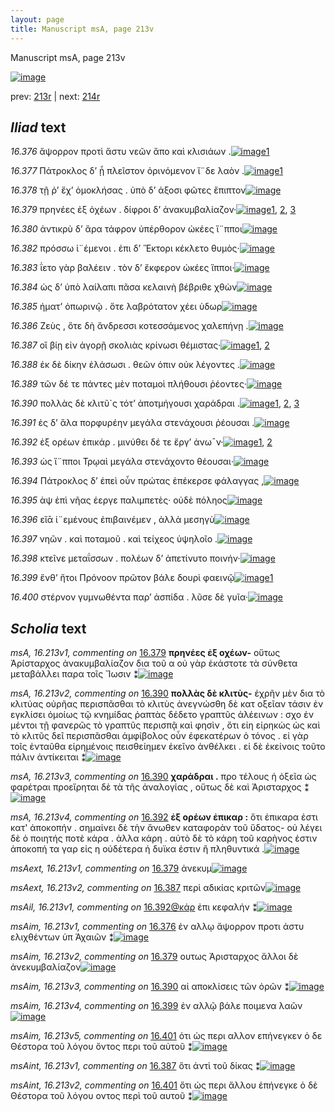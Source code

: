 ```yaml
---
layout: page
title: Manuscript msA, page 213v
---
```


Manuscript msA, page 213v

[![image](http://www.homermultitext.org/iipsrv?OBJ=IIP,1.0&FIF=/project/homer/pyramidal/deepzoom/hmt/vaimg/2017a/VA213VN_0715.tif&WID=100&CVT=JPEG)](http://www.homermultitext.org/ict2/?urn=urn:cite2:hmt:vaimg.2017a:VA213VN_0715)

prev:  [213r](../213r) | next:  [214r](../214r)

## *Iliad* text

*16.376* <a id="16.376"/> ἄψορρον προτὶ ἄστυ νεῶν ἄπο καὶ κλισιάων .[![image](http://www.homermultitext.org/iipsrv?OBJ=IIP,1.0&FIF=/project/homer/pyramidal/deepzoom/hmt/vaimg/2017a/VA213VN_0715.tif&RGN=0.4783,0.2234,0.3598,0.02144&WID=1000&CVT=JPEG)](http://www.homermultitext.org/ict2/?urn=urn:cite2:hmt:vaimg.2017a:VA213VN_0715@0.4783,0.2234,0.3598,0.02144)[1](#msAim_16.213v1)

*16.377* <a id="16.377"/> Πάτροκλος δ’ ᾗ πλεῖστον ὀρινόμενον ἴ¨δε λαὸν .[![image](http://www.homermultitext.org/iipsrv?OBJ=IIP,1.0&FIF=/project/homer/pyramidal/deepzoom/hmt/vaimg/2017a/VA213VN_0715.tif&RGN=0.4742,0.2432,0.3852,0.02310&WID=1000&CVT=JPEG)](http://www.homermultitext.org/ict2/?urn=urn:cite2:hmt:vaimg.2017a:VA213VN_0715@0.4742,0.2432,0.3852,0.02310)[1](#msAil_16.213r2)

*16.378* <a id="16.378"/> τῇ ῥ’ ἔχ’ ὁμοκλήσας . ὑπὸ δ’ άξοσι φῶτες ἔπιπτον[![image](http://www.homermultitext.org/iipsrv?OBJ=IIP,1.0&FIF=/project/homer/pyramidal/deepzoom/hmt/vaimg/2017a/VA213VN_0715.tif&RGN=0.4716,0.2613,0.3832,0.02559&WID=1000&CVT=JPEG)](http://www.homermultitext.org/ict2/?urn=urn:cite2:hmt:vaimg.2017a:VA213VN_0715@0.4716,0.2613,0.3832,0.02559)

*16.379* <a id="16.379"/> πρηνέες ἐξ ὀχέων . δίφροι δ’ ἀνακυμβαλίαζον·[![image](http://www.homermultitext.org/iipsrv?OBJ=IIP,1.0&FIF=/project/homer/pyramidal/deepzoom/hmt/vaimg/2017a/VA213VN_0715.tif&RGN=0.4696,0.2819,0.4066,0.02974&WID=1000&CVT=JPEG)](http://www.homermultitext.org/ict2/?urn=urn:cite2:hmt:vaimg.2017a:VA213VN_0715@0.4696,0.2819,0.4066,0.02974)[1](#msAext_16.213v1), [2](#msAim_16.213v2), [3](#msA_16.213v1)

*16.380* <a id="16.380"/> ἀντικρὺ δ’ ἄρα τάφρον ὑπέρθορον ὠκέες ἵ¨πποι[![image](http://www.homermultitext.org/iipsrv?OBJ=IIP,1.0&FIF=/project/homer/pyramidal/deepzoom/hmt/vaimg/2017a/VA213VN_0715.tif&RGN=0.4742,0.2996,0.3791,0.02420&WID=1000&CVT=JPEG)](http://www.homermultitext.org/ict2/?urn=urn:cite2:hmt:vaimg.2017a:VA213VN_0715@0.4742,0.2996,0.3791,0.02420)

*16.382* <a id="16.382"/> πρόσσω ἱ¨έμενοι . ἐπι δ’ Ἕκτορι κέκλετο θυμὸς·[![image](http://www.homermultitext.org/iipsrv?OBJ=IIP,1.0&FIF=/project/homer/pyramidal/deepzoom/hmt/vaimg/2017a/VA213VN_0715.tif&RGN=0.4757,0.3378,0.3819,0.02669&WID=1000&CVT=JPEG)](http://www.homermultitext.org/ict2/?urn=urn:cite2:hmt:vaimg.2017a:VA213VN_0715@0.4757,0.3378,0.3819,0.02669)

*16.383* <a id="16.383"/> ΐετο γὰρ βαλέειν . τὸν δ’ ἔκφερον ὠκέες ἵπποι·[![image](http://www.homermultitext.org/iipsrv?OBJ=IIP,1.0&FIF=/project/homer/pyramidal/deepzoom/hmt/vaimg/2017a/VA213VN_0715.tif&RGN=0.4729,0.3574,0.4106,0.02420&WID=1000&CVT=JPEG)](http://www.homermultitext.org/ict2/?urn=urn:cite2:hmt:vaimg.2017a:VA213VN_0715@0.4729,0.3574,0.4106,0.02420)

*16.384* <a id="16.384"/> ὡς δ’ ὑπὸ λαίλαπι πᾶσα κελαινὴ βέβριθε χθὼν[![image](http://www.homermultitext.org/iipsrv?OBJ=IIP,1.0&FIF=/project/homer/pyramidal/deepzoom/hmt/vaimg/2017a/VA213VN_0715.tif&RGN=0.4729,0.3784,0.3885,0.02061&WID=1000&CVT=JPEG)](http://www.homermultitext.org/ict2/?urn=urn:cite2:hmt:vaimg.2017a:VA213VN_0715@0.4729,0.3784,0.3885,0.02061)

*16.385* <a id="16.385"/> ήματ’ ὀπωρινῷ . ὅτε λαβρότατον χέει ὑδωρ[![image](http://www.homermultitext.org/iipsrv?OBJ=IIP,1.0&FIF=/project/homer/pyramidal/deepzoom/hmt/vaimg/2017a/VA213VN_0715.tif&RGN=0.4722,0.3965,0.4173,0.02711&WID=1000&CVT=JPEG)](http://www.homermultitext.org/ict2/?urn=urn:cite2:hmt:vaimg.2017a:VA213VN_0715@0.4722,0.3965,0.4173,0.02711)

*16.386* <a id="16.386"/> Ζεὺς , ὅτε δὴ ἄνδρεσσι κοτεσσάμενος χαλεπήνῃ .[![image](http://www.homermultitext.org/iipsrv?OBJ=IIP,1.0&FIF=/project/homer/pyramidal/deepzoom/hmt/vaimg/2017a/VA213VN_0715.tif&RGN=0.4722,0.4158,0.3906,0.02310&WID=1000&CVT=JPEG)](http://www.homermultitext.org/ict2/?urn=urn:cite2:hmt:vaimg.2017a:VA213VN_0715@0.4722,0.4158,0.3906,0.02310)

*16.387* <a id="16.387"/> οἳ βίῃ εἰν ἀγορῇ σκολιὰς κρίνωσι θέμιστας·[![image](http://www.homermultitext.org/iipsrv?OBJ=IIP,1.0&FIF=/project/homer/pyramidal/deepzoom/hmt/vaimg/2017a/VA213VN_0715.tif&RGN=0.4696,0.4337,0.4246,0.02420&WID=1000&CVT=JPEG)](http://www.homermultitext.org/ict2/?urn=urn:cite2:hmt:vaimg.2017a:VA213VN_0715@0.4696,0.4337,0.4246,0.02420)[1](#msAext_16.213v2), [2](#msAint_16.213v1)

*16.388* <a id="16.388"/> ἐκ δὲ δίκην ἐλάσωσι . θεῶν όπιν οὐκ λέγοντες .[![image](http://www.homermultitext.org/iipsrv?OBJ=IIP,1.0&FIF=/project/homer/pyramidal/deepzoom/hmt/vaimg/2017a/VA213VN_0715.tif&RGN=0.4709,0.4535,0.4066,0.02268&WID=1000&CVT=JPEG)](http://www.homermultitext.org/ict2/?urn=urn:cite2:hmt:vaimg.2017a:VA213VN_0715@0.4709,0.4535,0.4066,0.02268)

*16.389* <a id="16.389"/> τῶν δέ τε πάντες μὲν ποταμοὶ πλήθουσι ῥέοντες·[![image](http://www.homermultitext.org/iipsrv?OBJ=IIP,1.0&FIF=/project/homer/pyramidal/deepzoom/hmt/vaimg/2017a/VA213VN_0715.tif&RGN=0.4722,0.4716,0.4007,0.02213&WID=1000&CVT=JPEG)](http://www.homermultitext.org/ict2/?urn=urn:cite2:hmt:vaimg.2017a:VA213VN_0715@0.4722,0.4716,0.4007,0.02213)

*16.390* <a id="16.390"/> πολλὰς δὲ κλιτῦ`ς τότ’ ἀποτμήγουσι χαράδραι .[![image](http://www.homermultitext.org/iipsrv?OBJ=IIP,1.0&FIF=/project/homer/pyramidal/deepzoom/hmt/vaimg/2017a/VA213VN_0715.tif&RGN=0.4762,0.4903,0.4007,0.02420&WID=1000&CVT=JPEG)](http://www.homermultitext.org/ict2/?urn=urn:cite2:hmt:vaimg.2017a:VA213VN_0715@0.4762,0.4903,0.4007,0.02420)[1](#msA_16.213v2), [2](#msA_16.213v3), [3](#msAim_16.213v3)

*16.391* <a id="16.391"/> ἐς δ’ ἅλα πορφυρέην μεγάλα στενάχουσι ῥέουσαι .[![image](http://www.homermultitext.org/iipsrv?OBJ=IIP,1.0&FIF=/project/homer/pyramidal/deepzoom/hmt/vaimg/2017a/VA213VN_0715.tif&RGN=0.4676,0.5084,0.3624,0.02614&WID=1000&CVT=JPEG)](http://www.homermultitext.org/ict2/?urn=urn:cite2:hmt:vaimg.2017a:VA213VN_0715@0.4676,0.5084,0.3624,0.02614)

*16.392* <a id="16.392"/> ἐξ ορέων ἐπικάρ . μινύθει δέ τε ἔργ’ ἀνω¯ν·[![image](http://www.homermultitext.org/iipsrv?OBJ=IIP,1.0&FIF=/project/homer/pyramidal/deepzoom/hmt/vaimg/2017a/VA213VN_0715.tif&RGN=0.4775,0.5270,0.3946,0.02420&WID=1000&CVT=JPEG)](http://www.homermultitext.org/ict2/?urn=urn:cite2:hmt:vaimg.2017a:VA213VN_0715@0.4775,0.5270,0.3946,0.02420)[1](#msA_16.213v4), [2](#msAil_16.213v1)

*16.393* <a id="16.393"/> ὡς ἵ¨πποι Τρῳαὶ μεγάλα στενάχοντο θέουσαι·[![image](http://www.homermultitext.org/iipsrv?OBJ=IIP,1.0&FIF=/project/homer/pyramidal/deepzoom/hmt/vaimg/2017a/VA213VN_0715.tif&RGN=0.4737,0.5436,0.4394,0.02669&WID=1000&CVT=JPEG)](http://www.homermultitext.org/ict2/?urn=urn:cite2:hmt:vaimg.2017a:VA213VN_0715@0.4737,0.5436,0.4394,0.02669)

*16.394* <a id="16.394"/> Πάτροκλος δ’ ἐπεὶ οὖν πρώτας ἐπέκερσε φάλαγγας ,[![image](http://www.homermultitext.org/iipsrv?OBJ=IIP,1.0&FIF=/project/homer/pyramidal/deepzoom/hmt/vaimg/2017a/VA213VN_0715.tif&RGN=0.4790,0.5632,0.4000,0.02517&WID=1000&CVT=JPEG)](http://www.homermultitext.org/ict2/?urn=urn:cite2:hmt:vaimg.2017a:VA213VN_0715@0.4790,0.5632,0.4000,0.02517)

*16.395* <a id="16.395"/> ὰψ ἐπὶ νῆας έεργε παλιμπετὲς· οὐδὲ πόληος[![image](http://www.homermultitext.org/iipsrv?OBJ=IIP,1.0&FIF=/project/homer/pyramidal/deepzoom/hmt/vaimg/2017a/VA213VN_0715.tif&RGN=0.4770,0.5828,0.3804,0.02822&WID=1000&CVT=JPEG)](http://www.homermultitext.org/ict2/?urn=urn:cite2:hmt:vaimg.2017a:VA213VN_0715@0.4770,0.5828,0.3804,0.02822)

*16.396* <a id="16.396"/> εἴᾱ ἱ¨εμένους ἐπιβαινέμεν , ἀλλὰ μεσηγὺ[![image](http://www.homermultitext.org/iipsrv?OBJ=IIP,1.0&FIF=/project/homer/pyramidal/deepzoom/hmt/vaimg/2017a/VA213VN_0715.tif&RGN=0.4816,0.6029,0.3677,0.02614&WID=1000&CVT=JPEG)](http://www.homermultitext.org/ict2/?urn=urn:cite2:hmt:vaimg.2017a:VA213VN_0715@0.4816,0.6029,0.3677,0.02614)

*16.397* <a id="16.397"/> νηῶν . καὶ ποταμοῦ . καὶ τείχεος ὑψηλοῖο .[![image](http://www.homermultitext.org/iipsrv?OBJ=IIP,1.0&FIF=/project/homer/pyramidal/deepzoom/hmt/vaimg/2017a/VA213VN_0715.tif&RGN=0.4770,0.6191,0.4267,0.02559&WID=1000&CVT=JPEG)](http://www.homermultitext.org/ict2/?urn=urn:cite2:hmt:vaimg.2017a:VA213VN_0715@0.4770,0.6191,0.4267,0.02559)

*16.398* <a id="16.398"/> κτεῖνε μεταΐσσων . πολέων δ’ ἀπετίνυτο ποινήν·[![image](http://www.homermultitext.org/iipsrv?OBJ=IIP,1.0&FIF=/project/homer/pyramidal/deepzoom/hmt/vaimg/2017a/VA213VN_0715.tif&RGN=0.4810,0.6386,0.4106,0.02669&WID=1000&CVT=JPEG)](http://www.homermultitext.org/ict2/?urn=urn:cite2:hmt:vaimg.2017a:VA213VN_0715@0.4810,0.6386,0.4106,0.02669)

*16.399* <a id="16.399"/> ἔνθ’ ἤτοι Πρόνοον πρῶτον βάλε δουρὶ φαεινῷ[![image](http://www.homermultitext.org/iipsrv?OBJ=IIP,1.0&FIF=/project/homer/pyramidal/deepzoom/hmt/vaimg/2017a/VA213VN_0715.tif&RGN=0.4810,0.6548,0.4013,0.02974&WID=1000&CVT=JPEG)](http://www.homermultitext.org/ict2/?urn=urn:cite2:hmt:vaimg.2017a:VA213VN_0715@0.4810,0.6548,0.4013,0.02974)[1](#msAim_16.213v4)

*16.400* <a id="16.400"/> στέρνον γυμνωθέντα παρ’ ἀσπίδα . λῦσε δὲ γυῖα·[![image](http://www.homermultitext.org/iipsrv?OBJ=IIP,1.0&FIF=/project/homer/pyramidal/deepzoom/hmt/vaimg/2017a/VA213VN_0715.tif&RGN=0.4749,0.6744,0.4060,0.02918&WID=1000&CVT=JPEG)](http://www.homermultitext.org/ict2/?urn=urn:cite2:hmt:vaimg.2017a:VA213VN_0715@0.4749,0.6744,0.4060,0.02918)

## *Scholia* text

*msA, 16.213v1, commenting on* [16.379](#16.379)  <a id="msA_16.213v1"/> **πρηνέες ἐξ οχέων-** οὕτως Ἀρίσταρχος ἀνακυμβαλίαζον δια τοῦ α οὐ γὰρ ἑκάστοτε τὰ σύνθετα μεταβάλλει παρα τοῖς Ἴωσιν ⁑[![image](http://www.homermultitext.org/iipsrv?OBJ=IIP,1.0&FIF=/project/homer/pyramidal/deepzoom/hmt/vaimg/2017a/VA213VN_0715.tif&RGN=0.2128,0.2772,0.2080,0.05754&WID=1000&CVT=JPEG)](http://www.homermultitext.org/ict2/?urn=urn:cite2:hmt:vaimg.2017a:VA213VN_0715@0.2128,0.2772,0.2080,0.05754)

*msA, 16.213v2, commenting on* [16.390](#16.390)  <a id="msA_16.213v2"/> **πολλὰς δὲ κλιτὺς-** ἐχρῆν μὲν δια τὸ κλιτύας οὐρῆας περισπᾶσθαι τὸ κλιτὺς ἀνεγνώσθη δὲ κατ οξεῖαν τάσιν ἐν εγκλίσει ὁμοίως τῷ κνημίδας ῥαπτὰς δέδετο γραπτῦς ἀλέεινων : σχο ἐν μέντοι τῇ φανερῶς τὸ γραπτῦς περισπᾷ καὶ φησὶν , ὅτι εἰη εἰρηκὼς ὡς καὶ τὸ κλιτῦς δεῖ περισπᾶσθαι ἀμφίβολος οὖν ἐφεκατέρων ὁ τόνος . εἰ γὰρ τοῖς ἐνταῦθα εἰρημένοις πεισθείημεν ἐκεῖνο ἀνθέλκει . εἰ δὲ ἐκείνοις τοῦτο πάλιν ἀντίκειται ⁑[![image](http://www.homermultitext.org/iipsrv?OBJ=IIP,1.0&FIF=/project/homer/pyramidal/deepzoom/hmt/vaimg/2017a/VA213VN_0715.tif&RGN=0.2089,0.4734,0.2194,0.1466&WID=1000&CVT=JPEG)](http://www.homermultitext.org/ict2/?urn=urn:cite2:hmt:vaimg.2017a:VA213VN_0715@0.2089,0.4734,0.2194,0.1466)

*msA, 16.213v3, commenting on* [16.390](#16.390)  <a id="msA_16.213v3"/> **χαράδραι .** προ τέλους ἡ ὀξεῖα ὡς φαρέτραι προεἴρηται δὲ τὰ τῆς ἀναλογίας , οὕτως δὲ καὶ Ἀρισταρχος ⁑[![image](http://www.homermultitext.org/iipsrv?OBJ=IIP,1.0&FIF=/project/homer/pyramidal/deepzoom/hmt/vaimg/2017a/VA213VN_0715.tif&RGN=0.2167,0.6118,0.2027,0.04371&WID=1000&CVT=JPEG)](http://www.homermultitext.org/ict2/?urn=urn:cite2:hmt:vaimg.2017a:VA213VN_0715@0.2167,0.6118,0.2027,0.04371)

*msA, 16.213v4, commenting on* [16.392](#16.392)  <a id="msA_16.213v4"/> **ἐξ ορέων ἐπικαρ :** ὅτι ἐπικαρα ἐστι κατ' ἀποκοπήν . σημαίνει δὲ τὴν ἄνωθεν καταφορὰν τοῦ ὕδατος- οὐ λέγει δὲ ὁ ποιητής ποτὲ κάρα . ἀλλα κάρη . αὐτὸ δὲ τὸ κάρη τοῦ καρὴνος ἐστιν ἀποκοπή τα γαρ εἰς η οὐδέτερα ἠ δυϊκα ἐστιν ἢ πληθυντικά .[![image](http://www.homermultitext.org/iipsrv?OBJ=IIP,1.0&FIF=/project/homer/pyramidal/deepzoom/hmt/vaimg/2017a/VA213VN_0715.tif&RGN=0.2299,0.6534,0.1944,0.07068&WID=1000&CVT=JPEG)](http://www.homermultitext.org/ict2/?urn=urn:cite2:hmt:vaimg.2017a:VA213VN_0715@0.2299,0.6534,0.1944,0.07068)

*msAext, 16.213v1, commenting on* [16.379](#16.379)  <a id="msAext_16.213v1"/> ἀνεκυμ[![image](http://www.homermultitext.org/iipsrv?OBJ=IIP,1.0&FIF=/project/homer/pyramidal/deepzoom/hmt/vaimg/2017a/VA213VN_0715.tif&RGN=0.1277,0.2779,0.05564,0.02282&WID=1000&CVT=JPEG)](http://www.homermultitext.org/ict2/?urn=urn:cite2:hmt:vaimg.2017a:VA213VN_0715@0.1277,0.2779,0.05564,0.02282)

*msAext, 16.213v2, commenting on* [16.387](#16.387)  <a id="msAext_16.213v2"/> περὶ αδικίας κριτῶν[![image](http://www.homermultitext.org/iipsrv?OBJ=IIP,1.0&FIF=/project/homer/pyramidal/deepzoom/hmt/vaimg/2017a/VA213VN_0715.tif&RGN=0.1314,0.4447,0.05361,0.02517&WID=1000&CVT=JPEG)](http://www.homermultitext.org/ict2/?urn=urn:cite2:hmt:vaimg.2017a:VA213VN_0715@0.1314,0.4447,0.05361,0.02517)

*msAil, 16.213v1, commenting on* [16.392@κάρ](#16.392@κάρ)  <a id="msAil_16.213v1"/> ἐπι κεφαλήν ⁑[![image](http://www.homermultitext.org/iipsrv?OBJ=IIP,1.0&FIF=/project/homer/pyramidal/deepzoom/hmt/vaimg/2017a/VA213VN_0715.tif&RGN=0.5748,0.5065,0.05232,0.006777&WID=1000&CVT=JPEG)](http://www.homermultitext.org/ict2/?urn=urn:cite2:hmt:vaimg.2017a:VA213VN_0715@0.5748,0.5065,0.05232,0.006777)

*msAim, 16.213v1, commenting on* [16.376](#16.376)  <a id="msAim_16.213v1"/> ἐν αλλῳ ἄψορρον προτι άστυ ελιχθέντων ὑπ Ἀχαιῶν ⁑[![image](http://www.homermultitext.org/iipsrv?OBJ=IIP,1.0&FIF=/project/homer/pyramidal/deepzoom/hmt/vaimg/2017a/VA213VN_0715.tif&RGN=0.4184,0.2228,0.05398,0.03333&WID=1000&CVT=JPEG)](http://www.homermultitext.org/ict2/?urn=urn:cite2:hmt:vaimg.2017a:VA213VN_0715@0.4184,0.2228,0.05398,0.03333)

*msAim, 16.213v2, commenting on* [16.379](#16.379)  <a id="msAim_16.213v2"/> ουτως Ἀρισταρχος ἄλλοι δὲ ἀνεκυμβαλίαζον[![image](http://www.homermultitext.org/iipsrv?OBJ=IIP,1.0&FIF=/project/homer/pyramidal/deepzoom/hmt/vaimg/2017a/VA213VN_0715.tif&RGN=0.4184,0.2870,0.05232,0.03582&WID=1000&CVT=JPEG)](http://www.homermultitext.org/ict2/?urn=urn:cite2:hmt:vaimg.2017a:VA213VN_0715@0.4184,0.2870,0.05232,0.03582)

*msAim, 16.213v3, commenting on* [16.390](#16.390)  <a id="msAim_16.213v3"/> αἱ αποκλίσεις τῶν ὀρῶν ⁑[![image](http://www.homermultitext.org/iipsrv?OBJ=IIP,1.0&FIF=/project/homer/pyramidal/deepzoom/hmt/vaimg/2017a/VA213VN_0715.tif&RGN=0.4234,0.4772,0.04937,0.02337&WID=1000&CVT=JPEG)](http://www.homermultitext.org/ict2/?urn=urn:cite2:hmt:vaimg.2017a:VA213VN_0715@0.4234,0.4772,0.04937,0.02337)

*msAim, 16.213v4, commenting on* [16.399](#16.399)  <a id="msAim_16.213v4"/> ἐν αλλῷ βάλε ποιμενα λαῶν[![image](http://www.homermultitext.org/iipsrv?OBJ=IIP,1.0&FIF=/project/homer/pyramidal/deepzoom/hmt/vaimg/2017a/VA213VN_0715.tif&RGN=0.4217,0.6502,0.05269,0.02213&WID=1000&CVT=JPEG)](http://www.homermultitext.org/ict2/?urn=urn:cite2:hmt:vaimg.2017a:VA213VN_0715@0.4217,0.6502,0.05269,0.02213)

*msAim, 16.213v5, commenting on* [16.401](#16.401)  <a id="msAim_16.213v5"/> ότι ὡς περι αλλον επήνεγκεν ὁ δε Θέστορα τοῦ λόγου ὄντος περι τοῦ αὐτοῦ ⁑[![image](http://www.homermultitext.org/iipsrv?OBJ=IIP,1.0&FIF=/project/homer/pyramidal/deepzoom/hmt/vaimg/2017a/VA213VN_0715.tif&RGN=0.4320,0.6881,0.08917,0.03389&WID=1000&CVT=JPEG)](http://www.homermultitext.org/ict2/?urn=urn:cite2:hmt:vaimg.2017a:VA213VN_0715@0.4320,0.6881,0.08917,0.03389)

*msAint, 16.213v1, commenting on* [16.387](#16.387)  <a id="msAint_16.213v1"/> ὅτι ἀντὶ τοῦ δίκας ⁑[![image](http://www.homermultitext.org/iipsrv?OBJ=IIP,1.0&FIF=/project/homer/pyramidal/deepzoom/hmt/vaimg/2017a/VA213VN_0715.tif&RGN=0.8653,0.4176,0.04219,0.01093&WID=1000&CVT=JPEG)](http://www.homermultitext.org/ict2/?urn=urn:cite2:hmt:vaimg.2017a:VA213VN_0715@0.8653,0.4176,0.04219,0.01093)

*msAint, 16.213v2, commenting on* [16.401](#16.401)  <a id="msAint_16.213v2"/> ὅτι ὡς περι ἄλλου ἑπήνεγκε ὁ δὲ Θέστορα τοῦ λόγου οντος περὶ τοῦ αυτοῦ ⁑[![image](http://www.homermultitext.org/iipsrv?OBJ=IIP,1.0&FIF=/project/homer/pyramidal/deepzoom/hmt/vaimg/2017a/VA213VN_0715.tif&RGN=0.8510,0.6707,0.06503,0.04799&WID=1000&CVT=JPEG)](http://www.homermultitext.org/ict2/?urn=urn:cite2:hmt:vaimg.2017a:VA213VN_0715@0.8510,0.6707,0.06503,0.04799)